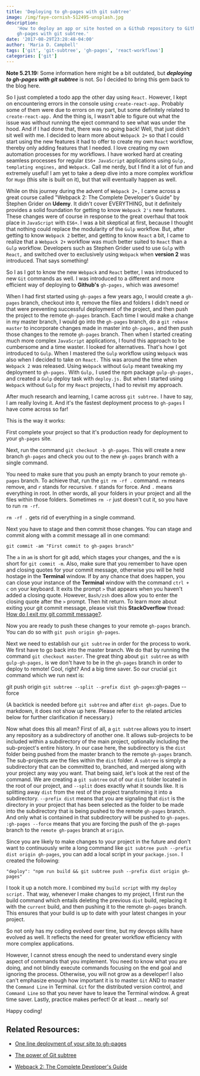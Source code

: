 ```yaml
---
title: 'Deploying to gh-pages with git subtree'
image: /img/faye-cornish-512495-unsplash.jpg
description:
    'How to deploy an app or site hosted on a Github repository to Github
    gh-pages with git subtree.'
date: '2017-08-29T23:28:48-04:00'
author: 'Maria D. Campbell'
tags: ['git', 'git-subtree', 'gh-pages', 'react-workflows']
categories: ['git']
---
```


**Note 5.21.19:** Some information here might be a bit outdated, but
**_deploying to gh-pages with git subtree_** is not. So I decided to bring this
gem back to the blog here.

So I just completed a todo app the other day using `React.` However, I kept on
encountering errors in the console using `create-react-app.` Probably some of
them were due to errors on my part, but some definitely related to
`create-react-app.` And the thing is, I wasn't able to figure out what the issue
was without running the eject command to see what was under the hood. And if I
had done that, there was no going back! Well, that just didn't sit well with me.
I decided to learn more about `Webpack 2+` so that I could start using the new
features it had to offer to create my own `React` workflow, thereby only adding
features that I needed. I love creating my own automation processes for my
workflows. I have worked hard at creating seamless processes for regular
`ES6+ JavaScript` applications using `Gulp, templating engines,` and `Webpack.`
Call me nerdy, but I find it a lot of fun and extremely useful! I am yet to take
a deep dive into a more complex workflow for `Hugo` (this site is built on it),
but that will eventually happen as well.

While on this journey during the advent of `Webpack 2+,` I came across a great
course called "Webpack 2: The Complete Developer's Guide" by Stephen Grider on
**Udemy**. It didn't cover EVERYTHING, but it definitely provides a solid
foundation for getting to know `Webpack 2's` new features. These changes were of
course in response to the great overhaul that took place in `JavaScript` with
`ES6+`. I was a bit skeptical at first, because I thought that nothing could
replace the modularity of the `Gulp` workflow. But, after getting to know
`Webpack 2` better, and getting to know `React` a bit, I came to realize that a
`Webpack 2+` workflow was much better suited to `React` than a `Gulp` workflow.
Developers such as Stephen Grider used to use `Gulp` with `React,` and switched
over to exclusively using `Webpack` when **version 2** was introduced. That says
something!

So I as I got to know the new `Webpack` and `React` better, I was introduced to
new `Git` commands as well. I was introduced to a different and more efficient
way of deploying to **Github's** `gh-pages,` which was awesome!

When I had first started using `gh-pages` a few years ago, I would create a
`gh-pages` branch, checkout into it, remove the files and folders I didn't need
or that were preventing successful deployment of the project, and then push the
project to the remote `gh-pages` branch. Each time I would make a change in my
master branch, I would go into the `gh-pages` branch, do a `git rebase master`
to incorporate changes made in master into `gh-pages,` and then push those
changes to the remote `gh-pages` branch. Then when I started creating much more
complex `JavaScript` applications, I found this approach to be cumbersome and a
time waster. I looked for alternatives. That's how I got introduced to `Gulp`.
When I mastered the `Gulp` workflow using `Webpack` was also when I decided to
take on `React.` This was around the time when `Webpack 2` was released. Using
`Webpack` without `Gulp` meant tweaking my deployment to `gh-pages.` With
`Gulp,` I used the npm package `gulp-gh-pages,` and created a `Gulp` deploy task
with `deploy.js.` But when I started using `Webpack` without `Gulp` for my
`React` projects, I had to revisit my approach.

After much research and learning, I came across `git subtree.` I have to say, I
am really loving it. And it's the fastest deployment process to `gh-pages` I
have come across so far!

This is the way it works:

First complete your project so that it's production ready for deployment to your
`gh-pages` site.

Next, run the command `git checkout -b gh-pages`. This will create a new branch
`gh-pages` and check you out to the new `gh-pages` branch with a single command.

You need to make sure that you push an empty branch to your remote `gh-pages`
branch. To achieve that, run the `git rm -rf .` command. `rm` means remove, and
`r` stands for recursive. `f` stands for force. And `.` means everything in
root. In other words, all your folders in your project and all the files within
those folders. Sometimes `rm -r` just doesn't cut it, so you have to run
`rm -rf`.

`rm -rf .` gets rid of everything in a single command.

Next you have to stage and then commit those changes. You can stage and commit
along with a commit message all in one command:

`git commit -am "First commit to gh-pages branch"`

The `a` in `am` is short for git add, which stages your changes, and the `m` is
short for `git commit -m`. Also, make sure that you remember to have open and
closing quotes for your commit message, otherwise you will be held hostage in
the **Terminal** window. If by any chance that does happen, you can close your
instance of the **Terminal** window with the command `ctrl + c` on your
keyboard. It exits the prompt `>` that appears when you haven't added a closing
quote. However, `Bash/zsh` does allow you to enter the closing quote after the
`>` prompt. Then hit return. To learn more about exiting your git commit
message, please visit this **StackOverflow** thread:
[How do I exit my git commit message?](https://stackoverflow.com/questions/26228848/how-do-i-exit-my-git-commit-message-im-not-in-the-vim-i-used-the-commit-m).

Now you are ready to push these changes to your remote `gh-pages` branch. You
can do so with `git push origin gh-pages`.

Next we need to establish our `git subtree` in order for the process to work. We
first have to go back into the master branch. We do that by running the command
`git checkout master`. The great thing about `git subtree` as with
`gulp-gh-pages,` is we don't have to be in the `gh-pages` branch in order to
deploy to remote! Cool, right? And a big time saver. So our crucial `git`
command which we run next is:

git push origin `git subtree --split --prefix dist gh-pages`:gh-pages --force

(A backtick is needed before `git subtree` and after `dist gh-pages`. Due to
markdown, it does not show up here. Please refer to the related articles below
for further clarification if necessary.)

Now what does this all mean? First of all, a `git subtree` allows you to insert
any repository as a subdirectory of another one. It allows sub-projects to be
included within a subdirectory of the main project, optionally including the
sub-project's entire history. In our case here, the subdirectory is the `dist`
folder being pushed from the master branch to the remote `gh-pages` branch. The
sub-projects are the files within the `dist` folder. A `subtree` is simply a
subdirectory that can be committed to, branched, and merged along with your
project any way you want. That being said, let's look at the rest of the
command. We are creating a `git subtree` out of our `dist` folder located in the
root of our project, and `--split` does exactly what it sounds like. It is
splitting away `dist` from the rest of the project transforming it into a
subdirectory. `--prefix dist` means that you are signaling that `dist` is the
directory in your project that has been selected as the folder to be made into
the subdirectory that is being pushed to the remote `gh-pages` branch. And only
what is contained in that subdirectory will be pushed to `gh-pages`.
`:gh-pages --force` means that you are forcing the push of the `gh-pages` branch
to the `remote gh-pages` branch at `origin`.

Since you are likely to make changes to your project in the future and don't
want to continuously write a long command like
`git subtree push --prefix dist origin gh-pages`, you can add a local script in
your `package.json.` I created the following:

`"deploy": "npm run build && git subtree push --prefix dist origin gh-pages"`

I took it up a notch more. I combined my `build script` with my `deploy script.`
That way, whenever I make changes to my project, I first run the build command
which entails deleting the previous `dist` build, replacing it with the
`current` build, and then pushing it to the remote `gh-pages` branch. This
ensures that your build is up to date with your latest changes in your project.

So not only has my coding evolved over time, but my devops skills have evolved
as well. It reflects the need for greater workflow efficiency with more complex
applications.

However, I cannot stress enough the need to understand every single aspect of
commands that you implement. You need to know what you are doing, and not
blindly execute commands focusing on the end goal and ignoring the process.
Otherwise, you will not grow as a developer! I also can't emphasize enough how
important it is to master `Git` AND to master the `Command Line` in Terminal.
`Git` for the distributed version control, and `Command Line` so that you never
have to leave the Terminal window. A great time saver. Lastly, practice makes
perfect! Or at least ... nearly so!

Happy coding!

## Related Resources:

-   [One line deployment of your site to gh-pages](http://www.damian.oquanta.info/posts/one-line-deployment-of-your-site-to-gh-pages.html)

-   [The power of Git subtree](https://developer.atlassian.com/blog/2015/05/the-power-of-git-subtree/)

-   [Webpack 2: The Complete Developer's Guide](https://www.udemy.com/webpack-2-the-complete-developers-guide/)
